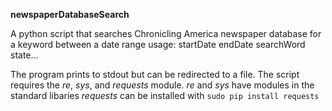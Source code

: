 **newspaperDatabaseSearch**

A python script that searches Chronicling America newspaper database for a keyword between a date range
usage: startDate endDate searchWord state...

The program prints to stdout but can be redirected to a file. 
The script requires the *re*, *sys*, and *requests* module.
*re* and *sys* have modules in the standard libaries
*requests* can be installed with `sudo pip install requests`


